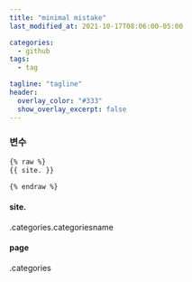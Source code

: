 ```yaml
---
title: "minimal mistake"
last_modified_at: 2021-10-17T08:06:00-05:00

categories:
  - github
tags:
  - tag

tagline: "tagline"
header:
  overlay_color: "#333"
  show_overlay_excerpt: false
---
```


### 변수
```html
{% raw %}
{{ site. }}

{% endraw %}
```
#### site.

.categories.categoriesname


#### page

.categories
